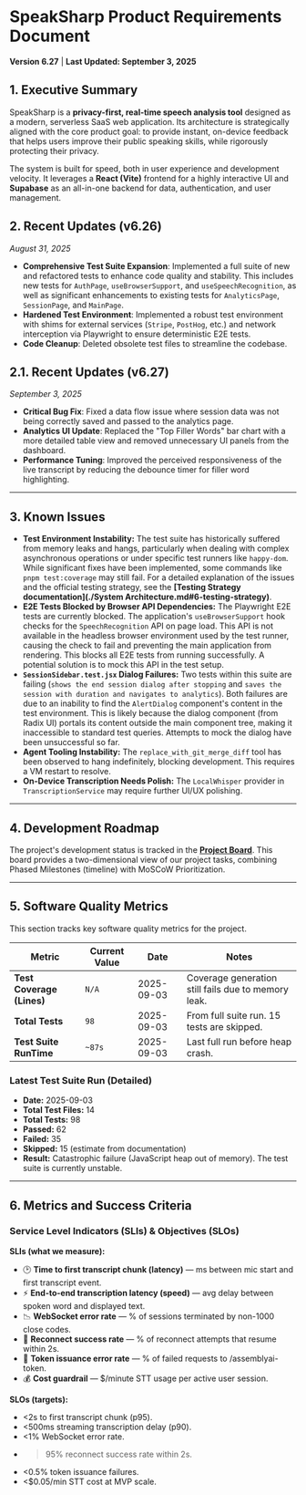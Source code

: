 # SpeakSharp Product Requirements Document

**Version 6.27** | **Last Updated: September 3, 2025**

## 1. Executive Summary

SpeakSharp is a **privacy-first, real-time speech analysis tool** designed as a modern, serverless SaaS web application. Its architecture is strategically aligned with the core product goal: to provide instant, on-device feedback that helps users improve their public speaking skills, while rigorously protecting their privacy.

The system is built for speed, both in user experience and development velocity. It leverages a **React (Vite)** frontend for a highly interactive UI and **Supabase** as an all-in-one backend for data, authentication, and user management.


## 2. Recent Updates (v6.26)
*August 31, 2025*
- **Comprehensive Test Suite Expansion**: Implemented a full suite of new and refactored tests to enhance code quality and stability. This includes new tests for `AuthPage`, `useBrowserSupport`, and `useSpeechRecognition`, as well as significant enhancements to existing tests for `AnalyticsPage`, `SessionPage`, and `MainPage`.
- **Hardened Test Environment**: Implemented a robust test environment with shims for external services (`Stripe`, `PostHog`, etc.) and network interception via Playwright to ensure deterministic E2E tests.
- **Code Cleanup**: Deleted obsolete test files to streamline the codebase.

## 2.1. Recent Updates (v6.27)
*September 3, 2025*
- **Critical Bug Fix**: Fixed a data flow issue where session data was not being correctly saved and passed to the analytics page.
- **Analytics UI Update**: Replaced the "Top Filler Words" bar chart with a more detailed table view and removed unnecessary UI panels from the dashboard.
- **Performance Tuning**: Improved the perceived responsiveness of the live transcript by reducing the debounce timer for filler word highlighting.

---

## 3. Known Issues
- **Test Environment Instability:** The test suite has historically suffered from memory leaks and hangs, particularly when dealing with complex asynchronous operations or under specific test runners like `happy-dom`. While significant fixes have been implemented, some commands like `pnpm test:coverage` may still fail. For a detailed explanation of the issues and the official testing strategy, see the **[Testing Strategy documentation](./System Architecture.md#6-testing-strategy)**.
- **E2E Tests Blocked by Browser API Dependencies:** The Playwright E2E tests are currently blocked. The application's `useBrowserSupport` hook checks for the `SpeechRecognition` API on page load. This API is not available in the headless browser environment used by the test runner, causing the check to fail and preventing the main application from rendering. This blocks all E2E tests from running successfully. A potential solution is to mock this API in the test setup.
- **`SessionSidebar.test.jsx` Dialog Failures:** Two tests within this suite are failing (`shows the end session dialog after stopping` and `saves the session with duration and navigates to analytics`). Both failures are due to an inability to find the `AlertDialog` component's content in the test environment. This is likely because the dialog component (from Radix UI) portals its content outside the main component tree, making it inaccessible to standard test queries. Attempts to mock the dialog have been unsuccessful so far.
- **Agent Tooling Instability:** The `replace_with_git_merge_diff` tool has been observed to hang indefinitely, blocking development. This requires a VM restart to resolve.
- **On-Device Transcription Needs Polish:** The `LocalWhisper` provider in `TranscriptionService` may require further UI/UX polishing.

---

## 4. Development Roadmap
The project's development status is tracked in the [**Project Board**](./PROJECT_BOARD.md). This board provides a two-dimensional view of our project tasks, combining Phased Milestones (timeline) with MoSCoW Prioritization.

---

## 5. Software Quality Metrics

This section tracks key software quality metrics for the project.

| Metric                        | Current Value | Date       | Notes                                           |
| ----------------------------- | ------------- | ---------- | ----------------------------------------------- |
| **Test Coverage (Lines)**     | `N/A`         | 2025-09-03 | Coverage generation still fails due to memory leak. |
| **Total Tests**               | `98`          | 2025-09-03 | From full suite run. 15 tests are skipped.      |
| **Test Suite RunTime**        | `~87s`        | 2025-09-03 | Last full run before heap crash.                  |

### Latest Test Suite Run (Detailed)
*   **Date:** 2025-09-03
*   **Total Test Files:** 14
*   **Total Tests:** 98
*   **Passed:** 62
*   **Failed:** 35
*   **Skipped:** 15 (estimate from documentation)
*   **Result:** Catastrophic failure (JavaScript heap out of memory). The test suite is currently unstable.

---

## 6. Metrics and Success Criteria

### Service Level Indicators (SLIs) & Objectives (SLOs)

**SLIs (what we measure):**

- 🕑 **Time to first transcript chunk (latency)** — ms between mic start and first transcript event.
- ⚡ **End-to-end transcription latency (speed)** — avg delay between spoken word and displayed text.
- 📉 **WebSocket error rate** — % of sessions terminated by non-1000 close codes.
- 🔄 **Reconnect success rate** — % of reconnect attempts that resume within 2s.
- 🔐 **Token issuance error rate** — % of failed requests to /assemblyai-token.
- 💰 **Cost guardrail** — $/minute STT usage per active user session.

**SLOs (targets):**

- <2s to first transcript chunk (p95).
- <500ms streaming transcription delay (p90).
- <1% WebSocket error rate.
- >95% reconnect success rate within 2s.
- <0.5% token issuance failures.
- <$0.05/min STT cost at MVP scale.
